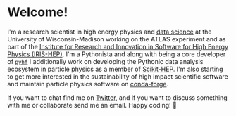 # Welcome!

I'm a research scientist in high energy physics and [data science](https://datascience.wisc.edu/institute/) at the University of Wisconsin-Madison working on the ATLAS experiment and as part of the [Institute for Research and Innovation in Software for High Energy Physics (IRIS-HEP)](https://iris-hep.org/).
I'm a Pythonista and along with being a core developer of [`pyhf`](https://github.com/scikit-hep/pyhf) I additionally work on developing the Pythonic data analysis ecosystem in particle physics as a member of [Scikit-HEP](https://scikit-hep.org/).
I'm also starting to get more interested in the sustainability of high impact scientific software and maintain particle physics software on [conda-forge](https://github.com/orgs/conda-forge/teams?query=%40matthewfeickert).

If you want to chat find me on [Twitter](https://twitter.com/HEPfeickert), and if you want to discuss something with me or collaborate send me an email.
Happy coding! :rocket:
